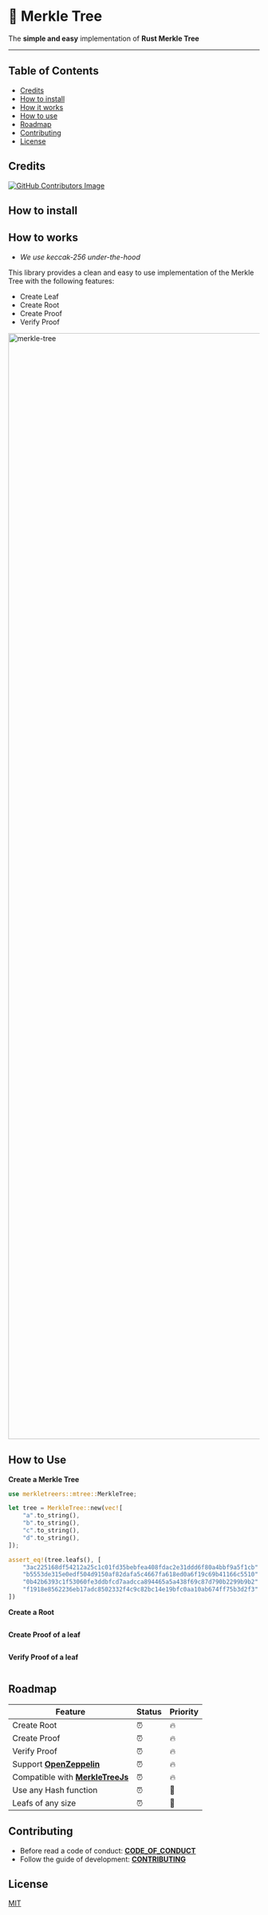 # 🌳 Merkle Tree

The **simple and easy** implementation of **Rust Merkle Tree**

---

<!-- [![CodeQL](https://github.com/olivmath/merkly/actions/workflows/codeql-analysis.yml/badge.svg)](https://github.com/olivmath/merkly/actions/workflows/codeql-analysis.yml)
[![Lint](https://github.com/olivmath/merkly/actions/workflows/lint.yml/badge.svg)](https://github.com/olivmath/merkly/actions/workflows/lint.yml)
[![Test](https://github.com/olivmath/merkly/actions/workflows/test.yml/badge.svg?branch=main)](https://github.com/olivmath/merkly/actions/workflows/test.yml)
[![PyPI](https://img.shields.io/pypi/v/merkly)](https://pypi.org/project/merkly/)

![GitHub last commit](https://img.shields.io/github/last-commit/olivmath/merkly)
![GitHub commit activity](https://img.shields.io/github/commit-activity/m/olivmath/merkly)
[![PyPI - Python Version](https://img.shields.io/pypi/pyversions/merkly)](https://pypi.org/project/merkly/)
[![PyPI - Downloads](https://img.shields.io/pypi/dm/merkly)](https://pypi.org/project/merkly/)
![PyPI - License](https://img.shields.io/pypi/l/merkly) -->

## Table of Contents

- [Credits](#credits)
- [How to install](#how-to-install)
- [How it works](#how-it-works)
- [How to use](#how-to-use)
- [Roadmap](#roadmap)
- [Contributing](#contributing)
- [License](#license)

## Credits

[![GitHub Contributors Image](https://contrib.rocks/image?repo=olivmath/merkletreers)](https://github.com/olivmath/merkletreers/graphs/contributors)

## How to install


## How to works

- *We use keccak-256 under-the-hood*

This library provides a clean and easy to use implementation of the Merkle Tree with the following features:

- Create Leaf
- Create Root
- Create Proof
- Verify Proof

<img width="2216" alt="merkle-tree" src="https://user-images.githubusercontent.com/50037567/193623013-3c2888d1-441f-45a1-97fe-6e275edde847.png">


## How to Use

**Create a Merkle Tree**

```rust
use merkletreers::mtree::MerkleTree;

let tree = MerkleTree::new(vec![
    "a".to_string(),
    "b".to_string(),
    "c".to_string(),
    "d".to_string(),
]);

assert_eq!(tree.leafs(), [
    "3ac225168df54212a25c1c01fd35bebfea408fdac2e31ddd6f80a4bbf9a5f1cb".to_string(),
    "b5553de315e0edf504d9150af82dafa5c4667fa618ed0a6f19c69b41166c5510".to_string(),
    "0b42b6393c1f53060fe3ddbfcd7aadcca894465a5a438f69c87d790b2299b9b2".to_string(),
    "f1918e8562236eb17adc8502332f4c9c82bc14e19bfc0aa10ab674ff75b3d2f3".to_string()
])
```


**Create a Root**

```rs
```

**Create Proof of a leaf**
```rs
```

**Verify Proof of a leaf**
```rs
```


## Roadmap

| Feature | Status | Priority |
|-|-|-|
| Create Root | ⏰ | 🔥 |
| Create Proof | ⏰ | 🔥 |
| Verify Proof | ⏰ | 🔥 |
| Support **[OpenZeppelin](https://docs.openzeppelin.com/contracts/4.x/utilities#verifying_merkle_proofs)** | ⏰ | 🔥 |
| Compatible with **[MerkleTreeJs](https://github.com/miguelmota/merkletreejs)** | ⏰ | 🔥 |
| Use any Hash function | ⏰ | 🧐 |
| Leafs of any size | ⏰ | 🧐 |

## Contributing

- Before read a code of conduct: **[CODE_OF_CONDUCT](CODE_OF_CONDUCT.md)**
- Follow the guide of development: **[CONTRIBUTING](CONTRIBUTING.md)**

## License

[MIT](LICENSE)
